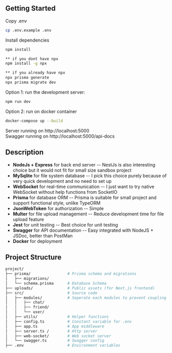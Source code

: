 ## Getting Started  

Copy .env
```bash
cp .env.example .env
```

Install dependencies
```bash
npm install

** if you dont have npx
npm install -g npx

** if you already have npx
npx prisma generate
npx prisma migrate dev
```

Option 1: run the development server:
```bash
npm run dev
```

Option 2: run on docker container
```bash
docker-compose up --build
```

Server running on http://localhost:5000  
Swagger running on http://localhost:5000/api-docs

## Description  
- **NodeJs + Express** for back end server -- NestJs is also interesting choice but it would not fit for small size sandbox project
- **MySqlite** for file system database -- I pick this choice purely because of very quick development and no need to set up
- **WebSocket** for real-time communication -- I just want to try native WebSocket without help functions from SocketIO
- **Prisma** for database ORM -- Prisma is suitable for small project and support functional style, unlike TypeORM
- **JsonWebToken** for authorization -- Simple 
- **Multer** for file upload management -- Reduce development time for file upload feature
- **Jest** for unit testing -- Best choice for unit testing
- **Swagger** for API documentation -- Easy integrated with NodeJS + JSDoc, better than PostMan
- **Docker** for deployment

## Project Structure
```bash
project/
├── prisma/                # Prisma schema and migrations
│   ├── migrations/
│   └── schema.prisma      # Database Schema
├── uploads/               # Public assets (for Next.js frontend)
├── src/                   # Source code
│   ├── modules/           # Seperate each modules to prevent coupling contains routes, services, interfaces, tests
│   │   ├── chat/         
│   │   ├── friend/
│   │   └── user/
│   ├── utils/             # Helper functions
│   ├── config.ts          # Constant variable for .env
│   ├── app.ts             # App middleware
│   ├── server.ts /        # Http server
│   ├── web-socket/        # Web socket server
│   └── swagger.ts         # Swagger config
├── .env                   # Environment variables
```

